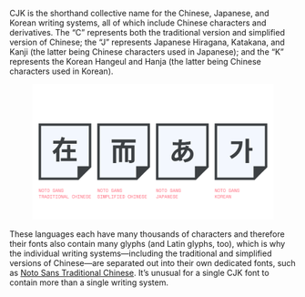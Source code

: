 CJK is the shorthand collective name for the Chinese, Japanese, and Korean writing systems, all of which include Chinese characters and derivatives. The “C” represents both the traditional version and simplified version of Chinese; the “J” represents Japanese Hiragana, Katakana, and Kanji (the latter being Chinese characters used in Japanese); and the “K” represents the Korean Hangeul and Hanja (the latter being Chinese characters used in Korean).

<figure>

![INSERT_ALT](images/thumbnail.svg)

</figure>

These languages each have many thousands of characters and therefore their fonts also contain many glyphs (and Latin glyphs, too), which is why the individual writing systems—including the traditional and simplified versions of Chinese—are separated out into their own dedicated fonts, such as [Noto Sans Traditional Chinese](https://fonts.google.com/noto/specimen/Noto+Sans+TC). It’s unusual for a single CJK font to contain more than a single writing system.